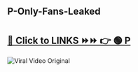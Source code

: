
 ## P-Only-Fans-Leaked

# <h2><a href="https://clipsfans.com/P&ref=git">🔗 Click to LINKS ⏩⏩ 👉 🟢 P </a></h2>

<a href="https://clipsfans.com/P&ref=git" rel="nofollow" data-target="animated-image.originalLink"><img src="https://i.ibb.co.com/xMMVF88/686577567.gif" alt="Viral Video Original" style="max-width: 100%; display: inline-block;" data-target="animated-image.originalImage"></a>
